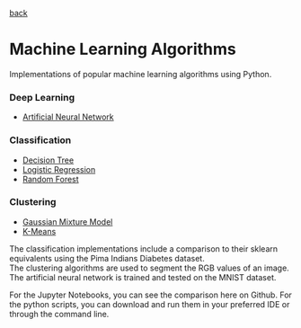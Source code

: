 [back](../)
# Machine Learning Algorithms
Implementations of popular machine learning algorithms using Python.
### Deep Learning
- [Artificial Neural Network](https://github.com/ryan-k-miller/Machine-Learning-Algorithms/blob/master/Neural%20Network/NeuralNetwork.py)  

### Classification
- [Decision Tree](https://github.com/ryan-k-miller/Machine-Learning-Algorithms/blob/master/Decision_Tree.ipynb)  
- [Logistic Regression](https://github.com/ryan-k-miller/Machine-Learning-Algorithms/blob/master/LogisticRegression.py)  
- [Random Forest](https://github.com/ryan-k-miller/Machine-Learning-Algorithms/blob/master/Random_Forest_Classifier)  

### Clustering
- [Gaussian Mixture Model](https://github.com/ryan-k-miller/Machine-Learning-Algorithms/blob/master/Gaussian_Mixture_Model.ipynb)  
- [K-Means](https://github.com/ryan-k-miller/Machine-Learning-Algorithms/blob/master/K_Means.ipynb)  
  
The classification implementations include a comparison to their sklearn equivalents using the Pima Indians Diabetes dataset.   
The clustering algorithms are used to segment the RGB values of an image.  
The artificial neural network is trained and tested on the MNIST dataset.  

For the Jupyter Notebooks, you can see the comparison here on Github. For the python scripts, you can download and run them in your preferred IDE or through the command line.
